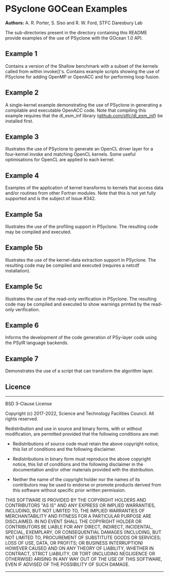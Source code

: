 # PSyclone GOCean Examples

**Authors:** A. R. Porter, S. Siso and R. W. Ford, STFC Daresbury Lab

The sub-directories present in the directory containing this README provide
examples of the use of PSyclone with the GOcean 1.0 API.

## Example 1

Contains a version of the Shallow benchmark with a subset of the kernels
called from within invoke()'s. Contains example scripts showing the use
of PSyclone for adding OpenMP or OpenACC and for performing loop fusion.

## Example 2

A single-kernel example demonstrating the use of PSyclone in generating
a compilable and executable OpenACC code. Note that compiling this
example requires that the dl_esm_inf library ([github.com/stfc/dl_esm_inf](https://github.com/stfc/dl_esm_inf))
be installed first.

## Example 3

Illustrates the use of PSyclone to generate an OpenCL driver layer for
a four-kernel invoke and matching OpenCL kernels. Some useful optimisations
for OpenCL are applied to each kernel.

## Example 4

Examples of the application of kernel transforms to kernels that access
data and/or routines from other Fortran modules. Note that this is not
yet fully supported and is the subject of Issue #342.

## Example 5a

Illustrates the use of the profiling support in PSyclone. The resulting
code may be compiled and executed.

## Example 5b

Illustrates the use of the kernel-data extraction support in PSyclone. The
resulting code may be compiled and executed (requires a netcdf installation).

## Example 5c

Illustrates the use of the read-only verification in PSyclone. The
resulting code may be compiled and executed to show warnings printed
by the read-only verification.

## Example 6

Informs the development of the code generation of PSy-layer code using the
PSyIR language backends.

## Example 7

Demonstrates the use of a script that can transform the algorithm layer.

## Licence

-----------------------------------------------------------------------------

BSD 3-Clause License

Copyright (c) 2017-2022, Science and Technology Facilities Council.
All rights reserved.

Redistribution and use in source and binary forms, with or without
modification, are permitted provided that the following conditions are met:

* Redistributions of source code must retain the above copyright notice, this
  list of conditions and the following disclaimer.

* Redistributions in binary form must reproduce the above copyright notice,
  this list of conditions and the following disclaimer in the documentation
  and/or other materials provided with the distribution.

* Neither the name of the copyright holder nor the names of its
  contributors may be used to endorse or promote products derived from
  this software without specific prior written permission.

THIS SOFTWARE IS PROVIDED BY THE COPYRIGHT HOLDERS AND CONTRIBUTORS
"AS IS" AND ANY EXPRESS OR IMPLIED WARRANTIES, INCLUDING, BUT NOT
LIMITED TO, THE IMPLIED WARRANTIES OF MERCHANTABILITY AND FITNESS
FOR A PARTICULAR PURPOSE ARE DISCLAIMED. IN NO EVENT SHALL THE
COPYRIGHT HOLDER OR CONTRIBUTORS BE LIABLE FOR ANY DIRECT, INDIRECT,
INCIDENTAL, SPECIAL, EXEMPLARY, OR CONSEQUENTIAL DAMAGES (INCLUDING,
BUT NOT LIMITED TO, PROCUREMENT OF SUBSTITUTE GOODS OR SERVICES;
LOSS OF USE, DATA, OR PROFITS; OR BUSINESS INTERRUPTION) HOWEVER
CAUSED AND ON ANY THEORY OF LIABILITY, WHETHER IN CONTRACT, STRICT
LIABILITY, OR TORT (INCLUDING NEGLIGENCE OR OTHERWISE) ARISING IN
ANY WAY OUT OF THE USE OF THIS SOFTWARE, EVEN IF ADVISED OF THE
POSSIBILITY OF SUCH DAMAGE.

-----------------------------------------------------------------------------
